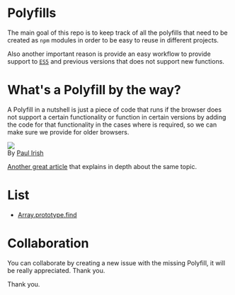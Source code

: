 # Polyfills

The main goal of this repo is to keep track of all the polyfills that
need to be created as `npm` modules in order to be easy to reuse in
different projects.  

Also another important reason is provide an easy workflow to provide
support to [`ES5`](http://www.ecma-international.org/ecma-262/5.1/#sec-10.1.1) and
previous versions that does not support new functions.

# What's a Polyfill by the way?

A Polyfill in a nutshell is just a piece of code that runs if the
browser does not support a certain functionality or function in certain
versions by adding the code for that functionality in the cases where is
required, so we can make sure we provide for older browsers.   

![](http://www.paulirish.com/i/7570.png)  
By [Paul Irish](http://www.paulirish.com/)  

[Another great article](https://remysharp.com/2010/10/08/what-is-a-polyfill) that
explains in depth about the same topic.

# List

- [Array.prototype.find](https://github.com/jsPolyfill/Array.prototype.find)

# Collaboration

You can collaborate by creating a new issue with the missing Polyfill, it 
will be really appreciated. Thank you.

Thank you.
